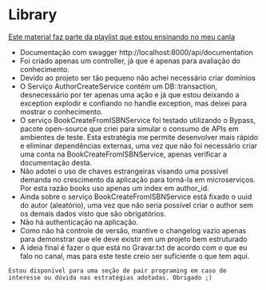 # Library

[Este material faz parte da playlist que estou ensinando no meu canla](https://youtube.com/emtudo)

- Documentação com swagger http://localhost:8000/api/documentation
- Foi criado apenas um controller, já que é apenas para avaliação do conhecimento.
- Devido ao projeto ser tão pequeno não achei necessário criar domínios
- O Serviço AuthorCreateService contém um DB::transaction, desnecessário por ter apenas uma ação e já que estou deixando a exception explodir e confiando no handle exception, mas deixei para mostrar o conhecimento.
- O serviço BookCreateFromISBNService foi testado utilizando o Bypass, pacote open-source que criei para simular o consumo de APIs em ambientes de teste. Esta estratégia me permite desenvolver mais rápido e eliminar dependências externas, uma vez que não foi necessário criar uma conta na BookCreateFromISBNService, apenas verificar a documentação desta.
- Não adotei o uso de chaves estrangeiras visando uma possível demanda no crescimento da aplicação para torná-la em microserviços. Por esta razão books uso apenas um index em author_id.
- Ainda sobre o serviço BookCreateFromISBNService está fixado o uuid do autor (aleatório), uma vez que não seria possível criar o author sem os demais dados visto que são obrigatórios.
- Não há authenticação na aplicação.
- Como não há controle de versão, mantive o changelog vazio apenas para demonstrar que ele deve existir em um projeto bem estruturado
- A ideia final é fazer o que está no Gravar.txt de acordo com o que eu falo no canal, mas para este teste creio ser suficiente o que tem aqui.

```Estou disponível para uma seção de pair programing em caso de interesse ou dúvida nas estratégias adotadas. Obrigado ;)```
